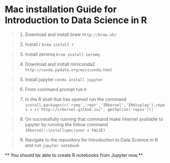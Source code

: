 # Mac installation Guide for Introduction to Data Science in R

>1. Download and install brew `http://brew.sh/`

>2. Install r `brew install r`

>3. Install zeromq `brew install zeromq`

>4. Download and install miniconda2  `http://conda.pydata.org/miniconda.html`

>5. Install jupyter `conda install jupyter`

>6. From command prompt run `R`

>7. In the R shell that has opened run the command `install.packages(c('rzmq','repr','IRkernel','IRdisplay'),repos = c('http://irkernel.github.io/', getOption('repos')))`

>8. On successfully running that command make irkernel available to jupyter by running the follow command `IRkernel::installspec(user = FALSE)`

>9. Navigate to the repository for Introduction to Data Science in R and run `jupyter notebook`


** You should be able to create R notebooks from Jupyter now.**
